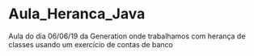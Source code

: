 # Aula_Heranca_Java
Aula do dia 06/06/19 da Generation onde trabalhamos com herança de classes usando um exercício de contas de banco
